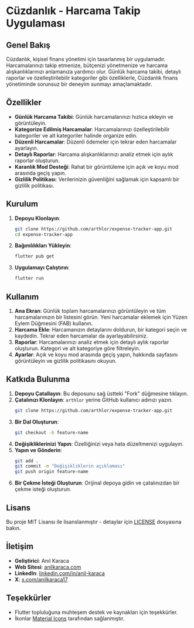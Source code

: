 # Cüzdanlık - Harcama Takip Uygulaması

## Genel Bakış
Cüzdanlık, kişisel finans yönetimi için tasarlanmış bir uygulamadır. Harcamalarınızı takip etmenize, bütçenizi yönetmenize ve harcama alışkanlıklarınızı anlamanıza yardımcı olur. Günlük harcama takibi, detaylı raporlar ve özelleştirilebilir kategoriler gibi özelliklerle, Cüzdanlık finans yönetiminde sorunsuz bir deneyim sunmayı amaçlamaktadır.

## Özellikler
- **Günlük Harcama Takibi**: Günlük harcamalarınızı hızlıca ekleyin ve görüntüleyin.
- **Kategorize Edilmiş Harcamalar**: Harcamalarınızı özelleştirilebilir kategoriler ve alt kategoriler halinde organize edin.
- **Düzenli Harcamalar**: Düzenli ödemeler için tekrar eden harcamalar ayarlayın.
- **Detaylı Raporlar**: Harcama alışkanlıklarınızı analiz etmek için aylık raporlar oluşturun.
- **Karanlık Mod Desteği**: Rahat bir görüntüleme için açık ve koyu mod arasında geçiş yapın.
- **Gizlilik Politikası**: Verilerinizin güvenliğini sağlamak için kapsamlı bir gizlilik politikası.

## Kurulum
1. **Depoyu Klonlayın**:
    ```sh
    git clone https://github.com/arthlor/expense-tracker-app.git
    cd expense-tracker-app
    ```

2. **Bağımlılıkları Yükleyin**:
    ```sh
    flutter pub get
    ```

3. **Uygulamayı Çalıştırın**:
    ```sh
    flutter run
    ```

## Kullanım
1. **Ana Ekran**: Günlük toplam harcamalarınızı görüntüleyin ve tüm harcamalarınızın bir listesini görün. Yeni harcamalar eklemek için Yüzen Eylem Düğmesini (FAB) kullanın.
2. **Harcama Ekle**: Harcamanızın detaylarını doldurun, bir kategori seçin ve kaydedin. Tekrar eden harcamalar da ayarlayabilirsiniz.
3. **Raporlar**: Harcamalarınızı analiz etmek için detaylı aylık raporlar oluşturun. Kategori ve alt kategoriye göre filtreleyin.
4. **Ayarlar**: Açık ve koyu mod arasında geçiş yapın, hakkında sayfasını görüntüleyin ve gizlilik politikasını okuyun.

## Katkıda Bulunma
1. **Depoyu Çatallayın**: Bu deposunu sağ üstteki "Fork" düğmesine tıklayın.
2. **Çatalınızı Klonlayın**: `arthlor` yerine GitHub kullanıcı adınızı yazın.
    ```sh
    git clone https://github.com/arthlor/expense-tracker-app.git
    ```
3. **Bir Dal Oluşturun**:
    ```sh
    git checkout -b feature-name
    ```
4. **Değişikliklerinizi Yapın**: Özelliğinizi veya hata düzeltmenizi uygulayın.
5. **Yapın ve Gönderin**:
    ```sh
    git add .
    git commit -m "Değişikliklerin açıklaması"
    git push origin feature-name
    ```
6. **Bir Çekme İsteği Oluşturun**: Orijinal depoya gidin ve çatalınızdan bir çekme isteği oluşturun.

## Lisans
Bu proje MIT Lisansı ile lisanslanmıştır - detaylar için [LICENSE](LICENSE) dosyasına bakın.

## İletişim
- **Geliştirici**: Anıl Karaca
- **Web Sitesi**: [anilkaraca.com](https://anilkaraca.com/)
- **LinkedIn**: [linkedin.com/in/anil-karaca](https://www.linkedin.com/in/anil-karaca/)
- **X**: [x.com/anilkaraca17](https://x.com/anilkaraca17)

## Teşekkürler
- Flutter topluluğuna muhteşem destek ve kaynakları için teşekkürler.
- İkonlar [Material Icons](https://material.io/resources/icons/) tarafından sağlanmıştır.

